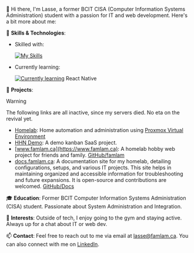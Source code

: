 👋 Hi there, I'm Lasse, a former BCIT CISA (Computer Information Systems Administration) student with a passion for IT and web development. Here's a bit more about me:

🚀 **Skills & Technologies**:

- Skilled with:

  [![My Skills](https://skillicons.dev/icons?i=windows,bash,azure,aws,cloudflare,react,next,ts,tailwind,mysql,prisma)](https://skillicons.dev)

- Currently learning:

  [![Currently learning](https://skillicons.dev/icons?i=docker)](https://skillicons.dev) React Native

💼 **Projects**:

> [!WARNING]  
> The following links are all inactive, since my servers died. No eta on the revival yet.

- [Homelab](https://app.famlam.ca/dashboard): Home automation and administration using [Proxmox Virtual Environment](https://www.proxmox.com/en/proxmox-virtual-environment/overview)
- [HHN Demo](https://demo.famlam.ca): A demo kanban SaaS project.
- [www.famlam.ca](https://www.famlam.ca): A homelab hobby web project for friends and family. [GitHub/famlam](https://github.com/SlickYeet/famlam)
- [docs.famlam.ca](https://docs.famlam.ca): A documentation site for my homelab, detailing configurations, setups, and various IT projects. This site helps in maintaining organized and accessible information for troubleshooting and future expansions. It is open-source and contributions are welcomed. [GitHub/Docs](https://github.com/famlam-ca/hhn-documentation)

🎓 **Education**:
Former BCIT Computer Information Systems Administration (CISA) student. Passionate about System Administration and Integration.

🌟 **Interests**:
Outside of tech, I enjoy going to the gym and staying active. Always up for a chat about IT or web dev.

📫 **Contact**:
Feel free to reach out to me via email at [lasse@famlam.ca](mailto:lasse@famlam.ca). You can also connect with me on [LinkedIn](https://www.linkedin.com/in/lasse-lammers-90a050234/).
